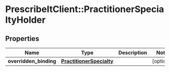 # PrescribeItClient::PractitionerSpecialtyHolder

## Properties
Name | Type | Description | Notes
------------ | ------------- | ------------- | -------------
**overridden_binding** | [**PractitionerSpecialty**](PractitionerSpecialty.md) |  | [optional] 

